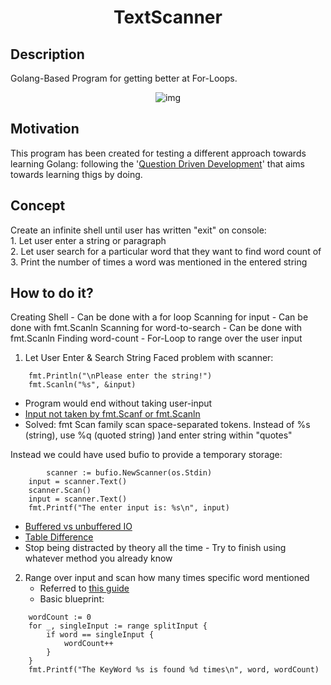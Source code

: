 <div align = "center">

# TextScanner
</div>

## Description
Golang-Based Program for getting better at For-Loops. 

<div align = "center">

![img](https://i.imgur.com/PLIKx99.gif)
</div>

## Motivation
This program has been created for testing a different approach towards learning Golang: following the '[Question Driven Development](https://www.delenamalan.co.za/2021/2021-04-14-question-driven-development.html)' that aims towards learning thigs by doing.

## Concept         
Create an infinite shell until user has written "exit" on console:               
        1. Let user enter a string or paragraph        
        2. Let user search for a particular word that they want to find word count of     
        3. Print the number of times a word was mentioned in the entered string    

## How to do it? 
Creating Shell 
        - Can be done with a for loop
Scanning for input
        - Can be done with fmt.Scanln
Scanning for word-to-search
        - Can be done with fmt.Scanln
Finding word-count
        - For-Loop to range over the user input 

1. Let User Enter & Search String
Faced problem with scanner:
```
	fmt.Println("\nPlease enter the string!")
	fmt.Scanln("%s", &input)
```
- Program would end without taking user-input
- [Input not taken by fmt.Scanf or fmt.Scanln](https://stackoverflow.com/questions/69785464/input-not-taken-by-fmt-scanf-or-fmt-scanln)
- Solved: fmt Scan family scan space-separated tokens. Instead of %s (string), use %q (quoted string) )and enter string within "quotes" 

Instead we could have used bufio to provide a temporary storage:
```
        scanner := bufio.NewScanner(os.Stdin)
	input = scanner.Text()
	scanner.Scan()
	input = scanner.Text()
	fmt.Printf("The enter input is: %s\n", input)
```

- [Buffered vs unbuffered IO](https://stackoverflow.com/a/1450563/21819272)
- [Table Difference](https://gosamples.dev/read-user-input/#:~:text=kl%20mn%20op-,Use%20the%20fmt.,the%20end%20of%20each%20line.)
- Stop being distracted by theory all the time - Try to finish using whatever method you already know

2. Range over input and scan how many times specific word mentioned
    - Referred to [this guide](https://www.educative.io/answers/how-to-check-if-an-element-is-inside-a-slice-in-golang)
    - Basic blueprint:
```
	wordCount := 0
	for _, singleInput := range splitInput {
		if word == singleInput {
			wordCount++
		}
	}
	fmt.Printf("The KeyWord %s is found %d times\n", word, wordCount)
```
